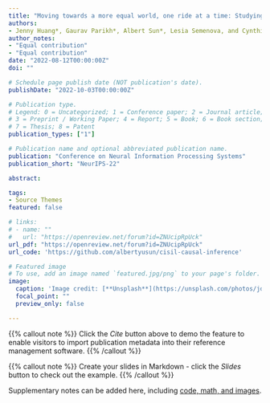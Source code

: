 ```yaml
---
title: "Moving towards a more equal world, one ride at a time: Studying Public Transportation Initiatives using interpretable causal inference"
authors:
- Jenny Huang*, Gaurav Parikh*, Albert Sun*, Lesia Semenova, and Cynthia Rudin
author_notes:
- "Equal contribution"
- "Equal contribution"
date: "2022-08-12T00:00:00Z"
doi: ""

# Schedule page publish date (NOT publication's date).
publishDate: "2022-10-03T00:00:00Z"

# Publication type.
# Legend: 0 = Uncategorized; 1 = Conference paper; 2 = Journal article;
# 3 = Preprint / Working Paper; 4 = Report; 5 = Book; 6 = Book section;
# 7 = Thesis; 8 = Patent
publication_types: ["1"]

# Publication name and optional abbreviated publication name.
publication: "Conference on Neural Information Processing Systems"
publication_short: "NeurIPS-22"

abstract:

tags:
- Source Themes
featured: false

# links:
# - name: ""
#   url: "https://openreview.net/forum?id=ZNUcipRpUck"
url_pdf: "https://openreview.net/forum?id=ZNUcipRpUck"
url_code: 'https://github.com/albertyusun/cisil-causal-inference'

# Featured image
# To use, add an image named `featured.jpg/png` to your page's folder. 
image:
  caption: 'Image credit: [**Unsplash**](https://unsplash.com/photos/jdD8gXaTZsc)'
  focal_point: ""
  preview_only: false

---
```


{{% callout note %}}
Click the *Cite* button above to demo the feature to enable visitors to import publication metadata into their reference management software.
{{% /callout %}}

{{% callout note %}}
Create your slides in Markdown - click the *Slides* button to check out the example.
{{% /callout %}}

Supplementary notes can be added here, including [code, math, and images](https://wowchemy.com/docs/writing-markdown-latex/).
